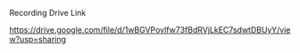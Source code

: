 Recording Drive Link

https://drive.google.com/file/d/1wBGVPovlfw73fBdRVjLkEC7sdwtDBUyY/view?usp=sharing
